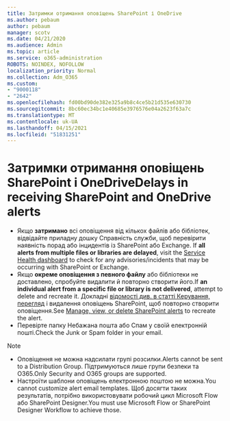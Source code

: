 ```yaml
---
title: Затримки отримання оповіщень SharePoint і OneDrive
ms.author: pebaum
author: pebaum
manager: scotv
ms.date: 04/21/2020
ms.audience: Admin
ms.topic: article
ms.service: o365-administration
ROBOTS: NOINDEX, NOFOLLOW
localization_priority: Normal
ms.collection: Adm_O365
ms.custom:
- "9000118"
- "2642"
ms.openlocfilehash: fd00bd90de382e325a9b8c4ce5b21d535e630730
ms.sourcegitcommit: 8bc60ec34bc1e40685e3976576e04a2623f63a7c
ms.translationtype: MT
ms.contentlocale: uk-UA
ms.lasthandoff: 04/15/2021
ms.locfileid: "51831251"
---
```

# <a name="delays-in-receiving-sharepoint-and-onedrive-alerts"></a><span data-ttu-id="9da6b-102">Затримки отримання оповіщень SharePoint і OneDrive</span><span class="sxs-lookup"><span data-stu-id="9da6b-102">Delays in receiving SharePoint and OneDrive alerts</span></span>

- <span data-ttu-id="9da6b-103">Якщо **затримано** всі оповіщення від кількох файлів або бібліотек, відвідайте приладну дошку Справність служби, щоб перевірити наявність порад або інцидентів із SharePoint або Exchange. [](https://portal.office.com/adminportal/home?ref=/servicehealth)</span><span class="sxs-lookup"><span data-stu-id="9da6b-103">If **all alerts from multiple files or libraries are delayed**, visit the [Service Health dashboard](https://portal.office.com/adminportal/home?ref=/servicehealth) to check for any advisories/incidents that may be occurring with SharePoint or Exchange.</span></span>
- <span data-ttu-id="9da6b-104">Якщо **окреме оповіщення з певного файлу** або бібліотеки не доставлено, спробуйте видалити й повторно створити його.</span><span class="sxs-lookup"><span data-stu-id="9da6b-104">If **an individual alert from a specific file or library is not delivered**, attempt to delete and recreate it.</span></span> <span data-ttu-id="9da6b-105">Докладні [відомості див. в статті Керування, перегляд](https://support.microsoft.com/office/99dfb19c-9a90-4a8c-aba1-aa8c8afb0de2) і видалення оповіщень SharePoint, щоб повторно створити оповіщення.</span><span class="sxs-lookup"><span data-stu-id="9da6b-105">See [Manage, view, or delete SharePoint alerts](https://support.microsoft.com/office/99dfb19c-9a90-4a8c-aba1-aa8c8afb0de2) to recreate the alert.</span></span>
- <span data-ttu-id="9da6b-106">Перевірте папку Небажана пошта або Спам у своїй електронній пошті.</span><span class="sxs-lookup"><span data-stu-id="9da6b-106">Check the Junk or Spam folder in your email.</span></span>

> [!NOTE]
> - <span data-ttu-id="9da6b-107">Оповіщення не можна надсилати групі розсилки.</span><span class="sxs-lookup"><span data-stu-id="9da6b-107">Alerts cannot be sent to a Distribution Group.</span></span> <span data-ttu-id="9da6b-108">Підтримуються лише групи безпеки та O365.</span><span class="sxs-lookup"><span data-stu-id="9da6b-108">Only Security and O365 groups are supported.</span></span>
> - <span data-ttu-id="9da6b-109">Настроїти шаблони оповіщень електронною поштою не можна.</span><span class="sxs-lookup"><span data-stu-id="9da6b-109">You cannot customize alert email templates.</span></span> <span data-ttu-id="9da6b-110">Щоб досягти таких результатів, потрібно використовувати робочий цикл Microsoft Flow або SharePoint Designer.</span><span class="sxs-lookup"><span data-stu-id="9da6b-110">You must use Microsoft Flow or SharePoint Designer Workflow to achieve those.</span></span>
